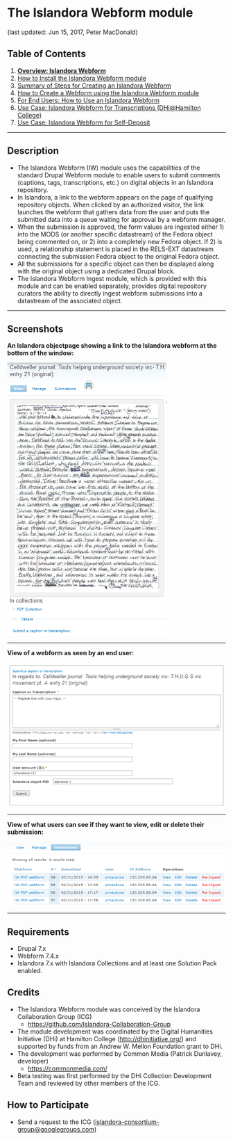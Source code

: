 # The Islandora Webform module
(last updated: Jun 15, 2017, Peter MacDonald)

## Table of Contents

1. **[Overview: Islandora Webform](https://github.com/Islandora-Collaboration-Group/islandora_webform/blob/7.x/README.md)**
2. [How to Install the Islandora Webform module](https://github.com/Islandora-Collaboration-Group/islandora_webform/blob/7.x/docs/help_with_icg_webform_installation.md)
3. [Summary of Steps for Creating an Islandora Webform](https://github.com/Islandora-Collaboration-Group/islandora_webform/blob/7.x/docs/help_with_icg_webform_steps.md)
4. [How to Create a Webform using the Islandora Webform module](https://github.com/Islandora-Collaboration-Group/islandora_webform/blob/7.x/docs/help_with_icg_webform_creation.md)
5. [For End Users: How to Use an Islandora Webform](https://github.com/Islandora-Collaboration-Group/islandora_webform/blob/7.x/docs/help_with_icg_webform_for_users.md)
6. [Use Case: Islandora Webform for Transcriptions (DHi@Hamilton College)](https://github.com/Islandora-Collaboration-Group/islandora_webform/blob/7.x/docs/help_with_icg_webform_transcriptions.md)
7. [Use Case: Islandora Webform for Self-Deposit](https://github.com/Islandora-Collaboration-Group/islandora_webform/blob/self-deposit-rebase/docs/help_with_icg_webform_selfsubmit.md)

***

## Description

* The Islandora Webform (IW) module uses the capabilities of the standard Drupal Webform module to enable users to submit comments (captions, tags, transcriptions, etc.) on digital objects in an Islandora repository.
* In Islandora, a link to the webform appears on the page of qualifying repository objects. When clicked by an authorized visitor, the link launches the webform that gathers data from the user and puts the submitted data into a queue waiting for approval by a webform manager.
* When the submission is approved, the form values are ingested either 1) into the MODS (or another specific datastream) of the Fedora object being commented on, or 2) into a completely new Fedora object. If 2) is used, a relationship statement is placed in the RELS-EXT datastream connecting the submission Fedora object to the original Fedora object.
* All the submissions for a specific object can then be displayed along with the original object using a dedicated Drupal block.
* The Islandora Webform Ingest module, which is provided with this module and can be enabled separately, provides digital repository curators the ability to directly ingest webform submissions into a datastream of the associated object.

***

## Screenshots

**An Islandora objectpage showing a link to the Islandora webform at the bottom of the window:**

![webform_12.png](/docs/images/webform_12.png)

***

**View of a webform as seen by an end user:**

![webform_13.png](/docs/images/webform_13.png)

***

**View of what users can see if they want to view, edit or delete their submission:**

![webform_14.png](/docs/images/webform_14.png)

***

## Requirements

* Drupal 7.x
* Webform 7.4.x
* Islandora 7.x with Islandora Collections and at least one Solution Pack enabled.

## Credits

* The Islandora Webform module was conceived by the Islandora Collaboration Group (ICG)
  * https://github.com/Islandora-Collaboration-Group
* The module development was coordinated by the Digital Humanities Initiative (DHi) at Hamilton College (http://dhinitiative.org/) and supported by funds from an Andrew W. Mellon Foundation grant to DHi.
* The development was performed by Common Media (Patrick Dunlavey, developer)
  * https://commonmedia.com/
* Beta testing was first performed by the DHi Collection Development Team and reviewed by other members of the ICG.

## How to Participate

* Send a request to the ICG (islandora-consortium-group@googlegroups.com)
